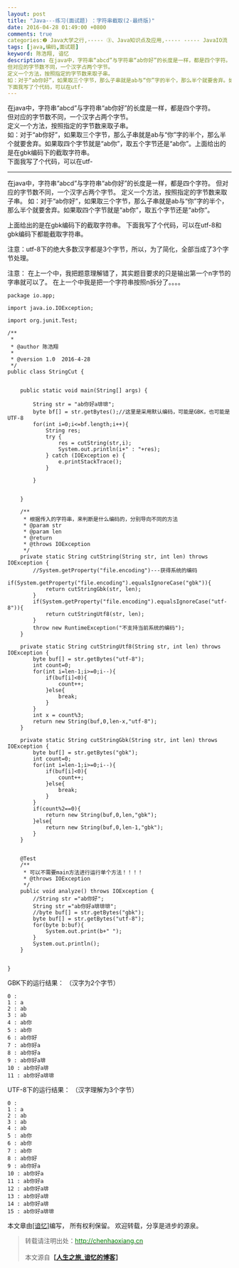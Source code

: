 ```yaml
---
layout: post
title: "Java---练习(面试题) ：字符串截取(2-最终版)"
date: 2016-04-28 01:49:00 +0800
comments: true
categories:❷ Java大学之行,----- ③、Java知识点及应用,----- ----- JavaIO流
tags: [java,编码,面试题]
keyword: 陈浩翔, 谙忆
description: 在java中，字符串“abcd”与字符串“ab你好”的长度是一样，都是四个字符。  
但对应的字节数不同，一个汉字占两个字节。  
定义一个方法，按照指定的字节数来取子串。  
如：对于“ab你好”，如果取三个字节，那么子串就是ab与“你”字的半个，那么半个就要舍弃。如果取四个字节就是“ab你”，取五个字节还是“ab你”。上面给出的是在gbk编码下的截取字符串。  
下面我写了个代码，可以在utf- 
---
```



在java中，字符串“abcd”与字符串“ab你好”的长度是一样，都是四个字符。  
但对应的字节数不同，一个汉字占两个字节。  
定义一个方法，按照指定的字节数来取子串。  
如：对于“ab你好”，如果取三个字节，那么子串就是ab与“你”字的半个，那么半个就要舍弃。如果取四个字节就是“ab你”，取五个字节还是“ab你”。上面给出的是在gbk编码下的截取字符串。  
下面我写了个代码，可以在utf-
<!-- more -->
----------

在java中，字符串“abcd”与字符串“ab你好”的长度是一样，都是四个字符。 
但对应的字节数不同，一个汉字占两个字节。 
定义一个方法，按照指定的字节数来取子串。 
如：对于“ab你好”，如果取三个字节，那么子串就是ab与“你”字的半个，那么半个就要舍弃。如果取四个字节就是“ab你”，取五个字节还是“ab你”。

上面给出的是在gbk编码下的截取字符串。 
下面我写了个代码，可以在utf-8和gbk编码下都能截取字符串。

注意：utf-8下的绝大多数汉字都是3个字节，所以，为了简化，全部当成了3个字节处理。

注意：
在上一个中，我把题意理解错了，其实题目要求的只是输出第一个n字节的字串就可以了。
在上一个中我是把一个字符串按照n拆分了。。。。


```
package io.app;

import java.io.IOException;

import org.junit.Test;

/**
 * 
 * @author 陈浩翔
 *
 * @version 1.0  2016-4-28
 */
public class StringCut {


	public static void main(String[] args) {
		
		String str = "ab你好a琲琲";
		byte bf[] = str.getBytes();//这里是采用默认编码，可能是GBK，也可能是UTF-8
		for(int i=0;i<=bf.length;i++){
			String res;
			try {
				res = cutString(str,i);
				System.out.println(i+" : "+res);
			} catch (IOException e) {
				e.printStackTrace();
			}
			
		}
		
		
	}
	
	/**
	 * 根据传入的字符串，来判断是什么编码的，分别导向不同的方法
	 * @param str
	 * @param len
	 * @return
	 * @throws IOException 
	 */
	private static String cutString(String str, int len) throws IOException {
		//System.getProperty("file.encoding")---获得系统的编码
		if(System.getProperty("file.encoding").equalsIgnoreCase("gbk")){
			return cutStringGbk(str, len);
		}
		if(System.getProperty("file.encoding").equalsIgnoreCase("utf-8")){
			return cutStringUtf8(str, len);
		}
		throw new RuntimeException("不支持当前系统的编码");
	}

	private static String cutStringUtf8(String str, int len) throws IOException {
		byte buf[] = str.getBytes("utf-8");
		int count=0;
		for(int i=len-1;i>=0;i--){
			if(buf[i]<0){
				count++;
			}else{
				break;
			}
		}
		int x = count%3;
		return new String(buf,0,len-x,"utf-8");
	}
	
	private static String cutStringGbk(String str, int len) throws IOException {
		byte buf[] = str.getBytes("gbk");
		int count=0;
		for(int i=len-1;i>=0;i--){
			if(buf[i]<0){
				count++;
			}else{
				break;
			}
		}
		if(count%2==0){
			return new String(buf,0,len,"gbk");
		}else{
			return new String(buf,0,len-1,"gbk");
		}
	}
		
	
	@Test
	/**
	 * 可以不需要main方法进行运行单个方法！！！！
	 * @throws IOException
	 */
	public void analyze() throws IOException {
		//String str ="ab你好";
		String str ="ab你好a琲琲琲";
		//byte buf[] = str.getBytes("gbk");
		byte buf[] = str.getBytes("utf-8");
		for(byte b:buf){
			System.out.print(b+" ");
		}
		System.out.println();
	}
	
	
}

```

GBK下的运行结果：
（汉字为2个字节）
```
0 : 
1 : a
2 : ab
3 : ab
4 : ab你
5 : ab你
6 : ab你好
7 : ab你好a
8 : ab你好a
9 : ab你好a琲
10 : ab你好a琲
11 : ab你好a琲琲

```

UTF-8下的运行结果：
（汉字理解为3个字节）

```
0 : 
1 : a
2 : ab
3 : ab
4 : ab
5 : ab你
6 : ab你
7 : ab你
8 : ab你好
9 : ab你好a
10 : ab你好a
11 : ab你好a
12 : ab你好a琲
13 : ab你好a琲
14 : ab你好a琲
15 : ab你好a琲琲

```



本文章由<a href="http://chenhaoxiang.cn/">[谙忆]</a>编写， 所有权利保留。 
欢迎转载，分享是进步的源泉。
<blockquote cite='陈浩翔'>
<p background-color='#D3D3D3'>转载请注明出处：<a href='http://chenhaoxiang.cn'><font color="green">http://chenhaoxiang.cn</font></a><br><br>
本文源自<strong>【<a href='http://chenhaoxiang.cn' target='_blank'>人生之旅_谙忆的博客</a>】</strong></p>
</blockquote>
